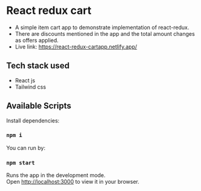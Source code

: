 # React redux cart

- A simple item cart app to demonstrate implementation of react-redux.
- There are discounts mentioned in the app and the total amount changes as offers applied.
- Live link: https://react-redux-cartapp.netlify.app/

## Tech stack used

- React js
- Tailwind css

## Available Scripts
Install dependencies:

### `npm i`

You can run by:

### `npm start`

Runs the app in the development mode.\
Open [http://localhost:3000](http://localhost:3000) to view it in your browser.



